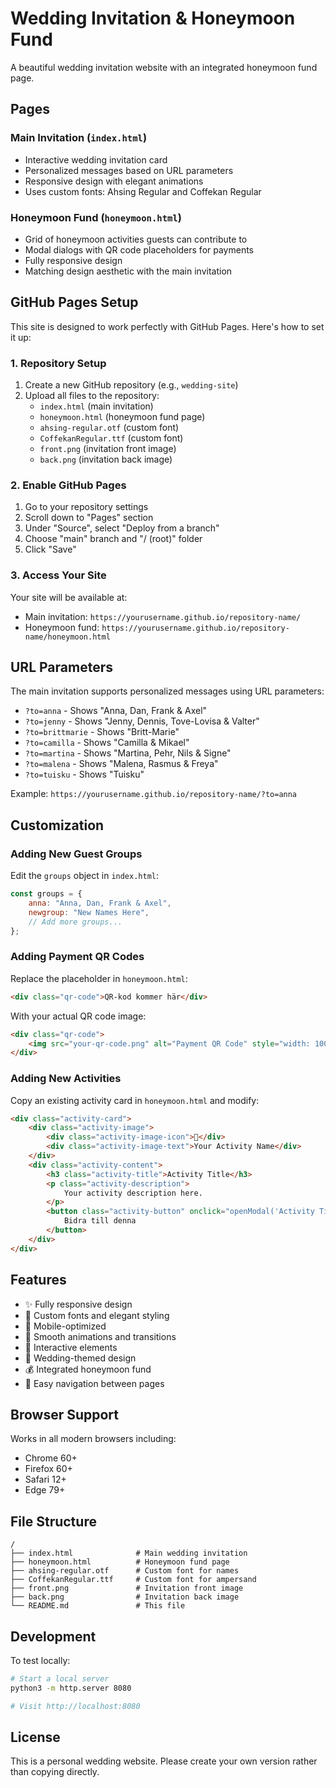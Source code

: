 # Wedding Invitation & Honeymoon Fund

A beautiful wedding invitation website with an integrated honeymoon fund page.

## Pages

### Main Invitation (`index.html`)
- Interactive wedding invitation card
- Personalized messages based on URL parameters
- Responsive design with elegant animations
- Uses custom fonts: Ahsing Regular and Coffekan Regular

### Honeymoon Fund (`honeymoon.html`)
- Grid of honeymoon activities guests can contribute to
- Modal dialogs with QR code placeholders for payments
- Fully responsive design
- Matching design aesthetic with the main invitation

## GitHub Pages Setup

This site is designed to work perfectly with GitHub Pages. Here's how to set it up:

### 1. Repository Setup
1. Create a new GitHub repository (e.g., `wedding-site`)
2. Upload all files to the repository:
   - `index.html` (main invitation)
   - `honeymoon.html` (honeymoon fund page)
   - `ahsing-regular.otf` (custom font)
   - `CoffekanRegular.ttf` (custom font)
   - `front.png` (invitation front image)
   - `back.png` (invitation back image)

### 2. Enable GitHub Pages
1. Go to your repository settings
2. Scroll down to "Pages" section
3. Under "Source", select "Deploy from a branch"
4. Choose "main" branch and "/ (root)" folder
5. Click "Save"

### 3. Access Your Site
Your site will be available at:
- Main invitation: `https://yourusername.github.io/repository-name/`
- Honeymoon fund: `https://yourusername.github.io/repository-name/honeymoon.html`

## URL Parameters

The main invitation supports personalized messages using URL parameters:

- `?to=anna` - Shows "Anna, Dan, Frank & Axel"
- `?to=jenny` - Shows "Jenny, Dennis, Tove-Lovisa & Valter"
- `?to=brittmarie` - Shows "Britt-Marie"
- `?to=camilla` - Shows "Camilla & Mikael"
- `?to=martina` - Shows "Martina, Pehr, Nils & Signe"
- `?to=malena` - Shows "Malena, Rasmus & Freya"
- `?to=tuisku` - Shows "Tuisku"

Example: `https://yourusername.github.io/repository-name/?to=anna`

## Customization

### Adding New Guest Groups
Edit the `groups` object in `index.html`:

```javascript
const groups = {
    anna: "Anna, Dan, Frank & Axel",
    newgroup: "New Names Here",
    // Add more groups...
};
```

### Adding Payment QR Codes
Replace the placeholder in `honeymoon.html`:

```html
<div class="qr-code">QR-kod kommer här</div>
```

With your actual QR code image:

```html
<div class="qr-code">
    <img src="your-qr-code.png" alt="Payment QR Code" style="width: 100%; height: 100%; object-fit: contain;">
</div>
```

### Adding New Activities
Copy an existing activity card in `honeymoon.html` and modify:

```html
<div class="activity-card">
    <div class="activity-image">
        <div class="activity-image-icon">🎯</div>
        <div class="activity-image-text">Your Activity Name</div>
    </div>
    <div class="activity-content">
        <h3 class="activity-title">Activity Title</h3>
        <p class="activity-description">
            Your activity description here.
        </p>
        <button class="activity-button" onclick="openModal('Activity Title')">
            Bidra till denna
        </button>
    </div>
</div>
```

## Features

- ✨ Fully responsive design
- 🎨 Custom fonts and elegant styling
- 📱 Mobile-optimized
- 🔄 Smooth animations and transitions
- 🎯 Interactive elements
- 💍 Wedding-themed design
- 💰 Integrated honeymoon fund
- 🔗 Easy navigation between pages

## Browser Support

Works in all modern browsers including:
- Chrome 60+
- Firefox 60+
- Safari 12+
- Edge 79+

## File Structure

```
/
├── index.html              # Main wedding invitation
├── honeymoon.html          # Honeymoon fund page
├── ahsing-regular.otf      # Custom font for names
├── CoffekanRegular.ttf     # Custom font for ampersand
├── front.png               # Invitation front image
├── back.png                # Invitation back image
└── README.md               # This file
```

## Development

To test locally:

```bash
# Start a local server
python3 -m http.server 8080

# Visit http://localhost:8080
```

## License

This is a personal wedding website. Please create your own version rather than copying directly.